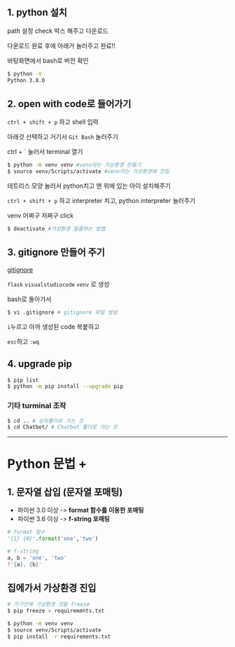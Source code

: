 ## 1. python 설치

path 설정 check 박스 해주고 다운로드

다운로드 완료 후에 아래거 눌러주고 완료!!

바탕화면에서 bash로 버전 확인

```bash
$ python -V
Python 3.8.0
```

## 2. open with code로 들어가기

`ctrl + shift + p`  하고 shell 입력

아래것 선택하고 거기서 `Git Bash` 눌러주기

ctrl + `  눌러서 terminal 열기

```bash
$ python -m venv venv #venv라는 가상환경 만들기
$ source venv/Scripts/activate #venv라는 가상환경에 진입
```

테트리스 모양 눌러서 python치고 맨 위에 있는 아이 설치해주기

`ctrl + shift + p`  하고 interpreter 치고,  python interpreter 눌러주기

venv 어쩌구 저쩌구 click

```bash
$ deactivate #가상환경 탈출하는 방법
```

## 3. gitignore 만들어 주기

[gitignore](gitignore.io)

`flask` `visualstudiocode` `venv` 로 생성

bash로 돌아가서

```bash
$ vi .gitignore # gitignore 파일 생성
```

`i`누르고 아까 생성된 code 복붙하고 

`esc`하고 `:wq`

## 4. upgrade pip

```bash
$ pip list
$ python -m pip install --upgrade pip
```

### 기타 turminal 조작

```bash
$ cd .. # 상위폴더로 가는 것
$ cd Chatbot/ # Chatbot 폴더로 가는 것
```

---

# Python 문법 +

## 1. 문자열 삽입 (문자열 포매팅)

* 파이썬 3.0 이상 -> **format 함수를 이용한 포매팅**
* 파이썬 3.6 이상 -> **f-string 포매팅**

```python
# format 함수
'{1} {0}'.format('one','two')

# f-string
a, b = 'one', 'two'
f'{a}, {b}'
```

## 집에가서 가상환경 진입

```bash
# 가기전에 가상환경 것들 freeze
$ pip freeze > requirements.txt
```

 ```bash
$ python -m venv venv
$ source venv/Scripts/activate
$ pip install -r requirements.txt
 ```




